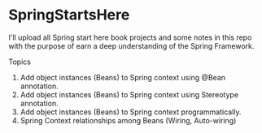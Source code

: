# SpringStartsHere
I'll upload all Spring start here book projects and some notes in this repo with the purpose of earn a deep understanding of the Spring Framework.


Topics

1. Add object instances (Beans) to Spring context using @Bean annotation.
2. Add object instances (Beans) to Spring context using Stereotype annotation. 
3. Add object instances (Beans) to Spring context programmatically.
4. Spring Context relationships among Beans (Wiring, Auto-wiring)
